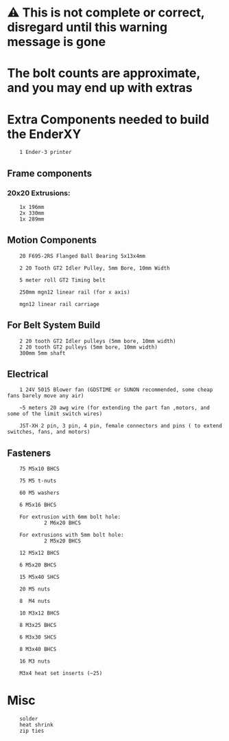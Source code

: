 # ⚠️ This is not complete or correct, disregard until this warning message is gone
# The bolt counts are approximate, and you may end up with extras
# Extra Components needed to build the EnderXY

        1 Ender-3 printer

## Frame components 
### 20x20 Extrusions:
        1x 196mm
        2x 330mm
        1x 289mm

## Motion Components

        20 F695-2RS Flanged Ball Bearing 5x13x4mm
        
        2 20 Tooth GT2 Idler Pulley, 5mm Bore, 10mm Width

        5 meter roll GT2 Timing belt

        250mm mgn12 linear rail (for x axis)
        
        mgn12 linear rail carriage

## For Belt System Build

        2 20 tooth GT2 Idler pulleys (5mm bore, 10mm width)
        2 20 tooth GT2 pulleys (5mm bore, 10mm width)
        300mm 5mm shaft

## Electrical

        1 24V 5015 Blower fan (GDSTIME or SUNON recommended, some cheap fans barely move any air)

        ~5 meters 20 awg wire (for extending the part fan ,motors, and some of the limit switch wires)

        JST-XH 2 pin, 3 pin, 4 pin, female connectors and pins ( to extend switches, fans, and motors)

## Fasteners

        75 M5x10 BHCS

        75 M5 t-nuts
        
        60 M5 washers
        
        6 M5x16 BHCS

        For extrusion with 6mm bolt hole:
                2 M6x20 BHCS 

        For extrusions with 5mm bolt hole:
                2 M5x20 BHCS 

        12 M5x12 BHCS

        6 M5x20 BHCS

        15 M5x40 SHCS

        20 M5 nuts

        8  M4 nuts

        10 M3x12 BHCS

        8 M3x25 BHCS

        6 M3x30 SHCS

        8 M3x40 BHCS

        16 M3 nuts

        M3x4 heat set inserts (~25)
# Misc
        
        solder
        heat shrink
        zip ties
      
        

